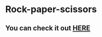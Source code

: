 # Rock-paper-scissors
## You can check it out [HERE](https://marwakhtanani.github.io/Rock-paper-scissors/)